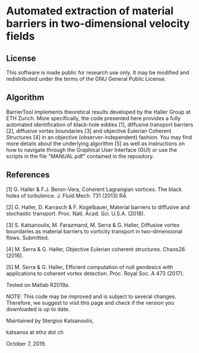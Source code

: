 # Automated extraction of material barriers in two-dimensional velocity fields

## License

This software is made public for research use only. It may be modified and redistributed under the terms of the GNU General Public License.

## Algorithm

BarrierTool implements theoretical results developed by the Haller Group at ETH Zurich. More specifically, the code presented here provides a fully automated identification of black-hole eddies [1], diffusive transport barriers [2], diffusive vortex boundaries [3] and objective Eulerian Coherent Structures [4] in an objective (observer-independent) fashion. You may find more details about the underlying algorithm [5] as well as instructions on how to navigate through the Graphical User Interface (GUI) or use the scripts in the file "MANUAL.pdf" contained in the repository.

## References
[1] G. Haller & F.J. Beron-Vera, Coherent Lagrangian vortices: The black holes of turbulence. 
J. Fluid Mech. 731 (2013) R4.

[2] G. Haller, D. Karrasch & F. Kogelbauer, Material barriers to diffusive and stochastic transport. Proc. Natl. Acad. Sci. U.S.A. (2018).

[3] S. Katsanoulis, M. Farazmand, M. Serra & G. Haller, Diffusive vortex boundaries as material barriers to vorticity
transport in two-dimensional flows. Submitted.

[4] M. Serra & G. Haller, Objective Eulerian coherent structures. Chaos26 (2016).

[5] M. Serra & G. Haller, Efficient computation of null geodesics with applications to coherent vortex detection. Proc. Royal Soc. A 473 (2017).


Tested on Matlab R2019a.

NOTE: This code may be improved and is subject to several changes. Therefore, we suggest to visit this page and check if the version you downloaded is up to date.  

Maintained by Stergios Katsanoulis,

katsanos at ethz dot ch

October 7, 2019.
